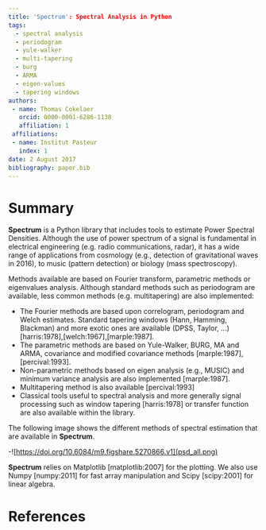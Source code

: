 ```yaml
---
title: 'Spectrum': Spectral Analysis in Python
tags:
  - spectral analysis
  - periodogram
  - yule-walker
  - multi-tapering
  - burg
  - ARMA
  - eigen-values
  - tapering windows
authors:
 - name: Thomas Cokelaer
   orcid: 0000-0001-6286-1138
   affiliation: 1
 affiliations:
 - name: Institut Pasteur
   index: 1
date: 2 August 2017
bibliography: paper.bib
---
```


# Summary

**Spectrum** is a Python library that includes tools to estimate Power Spectral Densities. Although the use of 
power spectrum of a signal is fundamental in electrical engineering (e.g. radio communications, radar), it has
a wide range of applications from cosmology (e.g., detection of gravitational waves in 2016), to music 
(pattern detection) or biology (mass spectroscopy).

Methods available are based on Fourier transform, parametric methods or eigenvalues analysis. Although standard methods such as 
periodogram are available, less common methods (e.g. multitapering) are also implemented:

- The Fourier methods are based upon correlogram, periodogram and Welch estimates. Standard tapering windows (Hann, Hamming, Blackman) and more exotic ones are available (DPSS, Taylor, ...)[harris:1978],[welch:1967],[marple:1987].
- The parametric methods are based on Yule-Walker, BURG, MA and ARMA, covariance and modified covariance methods [marple:1987],[percival:1993].
- Non-parametric methods based on eigen analysis (e.g., MUSIC) and minimum variance analysis are also implemented [marple:1987].
- Multitapering method is also available [percival:1993]
- Classical tools useful to spectral analysis and more generally signal processing such as window tapering [harris:1978] or transfer function are also available within the library.

The following image shows the different methods of spectral estimation that are available in **Spectrum**.

-![https://doi.org/10.6084/m9.figshare.5270866.v1](psd_all.png)

**Spectrum** relies on Matplotlib [matplotlib:2007] for the plotting. We also
use Numpy [numpy:2011] for fast array manipulation and Scipy [scipy:2001] for
linear algebra.

# References
